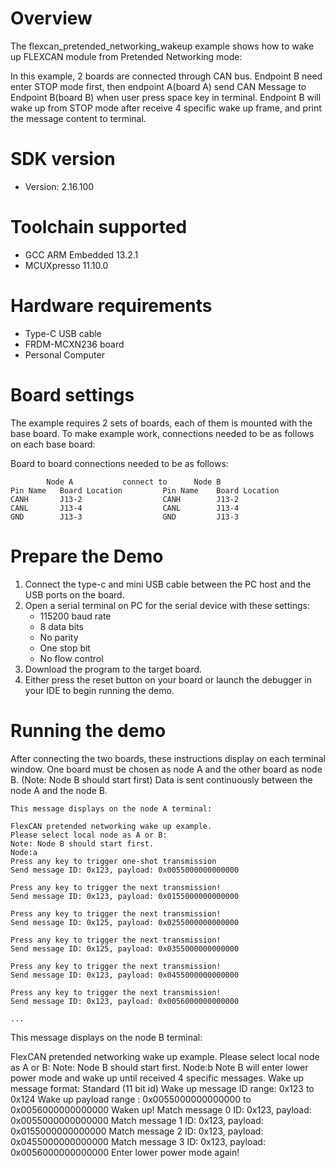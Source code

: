 Overview
========
The flexcan_pretended_networking_wakeup example shows how to wake up FLEXCAN module from Pretended Networking mode:

In this example, 2 boards are connected through CAN bus. Endpoint B need enter STOP mode first, then endpoint A(board A) send CAN Message to Endpoint B(board B)
when user press space key in terminal. Endpoint B will wake up from STOP mode after receive 4 specific wake up frame, and print
the message content to terminal.

SDK version
===========
- Version: 2.16.100

Toolchain supported
===================
- GCC ARM Embedded  13.2.1
- MCUXpresso  11.10.0

Hardware requirements
=====================
- Type-C USB cable
- FRDM-MCXN236 board
- Personal Computer

Board settings
==============
The example requires 2 sets of boards, each of them is mounted with the base board.
To make example work, connections needed to be as follows on each base board:

Board to board connections needed to be as follows:

~~~~~~~~~~~~~~~~~~~~~~~~~~~~~~~~~~~~~~~~~~~~~~~~~~~~~~~~~~~~
        Node A           connect to      Node B
Pin Name   Board Location         Pin Name    Board Location
CANH       J13-2                  CANH        J13-2
CANL       J13-4                  CANL        J13-4
GND        J13-3                  GND         J13-3
~~~~~~~~~~~~~~~~~~~~~~~~~~~~~~~~~~~~~~~~~~~~~~~~~~~~~~~~~~~~

Prepare the Demo
================
1. Connect the type-c and mini USB cable between the PC host and the USB ports on the board.
2. Open a serial terminal on PC for the serial device with these settings:
    - 115200 baud rate
    - 8 data bits
    - No parity
    - One stop bit
    - No flow control
3. Download the program to the target board.
4. Either press the reset button on your board or launch the debugger in your IDE to begin running
   the demo.

Running the demo
================
After connecting the two boards, these instructions display on each terminal window.
One board must be chosen as node A and the other board as node B. (Note: Node B should start first)
Data is sent continuously between the node A and the node B.

~~~~~~~~~~~~~~~~~~~~~
This message displays on the node A terminal:

FlexCAN pretended networking wake up example.
Please select local node as A or B:
Note: Node B should start first.
Node:a
Press any key to trigger one-shot transmission
Send message ID: 0x123, payload: 0x0055000000000000

Press any key to trigger the next transmission!
Send message ID: 0x123, payload: 0x0155000000000000

Press any key to trigger the next transmission!
Send message ID: 0x125, payload: 0x0255000000000000

Press any key to trigger the next transmission!
Send message ID: 0x125, payload: 0x0355000000000000

Press any key to trigger the next transmission!
Send message ID: 0x123, payload: 0x0455000000000000

Press any key to trigger the next transmission!
Send message ID: 0x123, payload: 0x0056000000000000

...

~~~~~~~~~~~~~~~~~~~~~

This message displays on the node B terminal:

FlexCAN pretended networking wake up example.
Please select local node as A or B:
Note: Node B should start first.
Node:b
Note B will enter lower power mode and wake up until received 4 specific messages.
Wake up message format: Standard (11 bit id)
Wake up message ID range: 0x123 to 0x124
Wake up payload range : 0x0055000000000000 to 0x0056000000000000
Waken up!
Match message 0 ID: 0x123, payload: 0x0055000000000000
Match message 1 ID: 0x123, payload: 0x0155000000000000
Match message 2 ID: 0x123, payload: 0x0455000000000000
Match message 3 ID: 0x123, payload: 0x0056000000000000
Enter lower power mode again!

~~~~~~~~~~~~~~~~~~~~~
